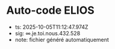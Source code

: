 # Auto-code ELIOS
- ts: 2025-10-05T11:12:47.974Z
- sig: ∞.je.toi.nous.432.528
- note: fichier généré automatiquement